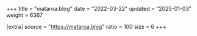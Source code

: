 +++
title = "mataroa.blog"
date = "2022-03-22"
updated = "2025-01-03"
weight = 6367

[extra]
source = "https://mataroa.blog"
ratio = 100
size = 6
+++
